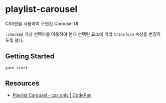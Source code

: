 # playlist-carousel

CSS만을 사용하여 구현된 Carousel UI.

`:checked` 가상 선택자를 이용하여 현재 선택된 요소에 따라 `transform` 속성을 변경하도록 했다.

## Getting Started

```bash
yarn start
```

## Resources

* [Playlist Carousel - css only | CodePen](https://codepen.io/aybukeceylan/pen/RwrRPoO)
